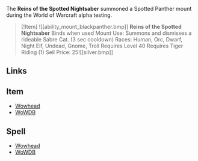 The **Reins of the Spotted Nightsaber** summoned a Spotted Panther mount during the World of Warcraft alpha testing. 

> [!Item] ![[ability_mount_blackpanther.bmp]]
> **Reins of the Spotted Nightsaber**
> Binds when used
> Mount
> Use: Summons and dismisses a rideable Sabre Cat. (3 sec cooldown)
> Races: Human, Orc, Dwarf, Night Elf, Undead, Gnome, Troll
> Requires Level 40
> Requires Tiger Riding (1)
> Sell Price: 25![[silver.bmp]]

## Links

## Item

- [Wowhead](https://www.wowhead.com/item=8628)
- [WoWDB](https://www.wowdb.com/items/8628)

## Spell

- [Wowhead](https://www.wowhead.com/spell=10792)
- [WoWDB](https://www.wowdb.com/spells/10792)